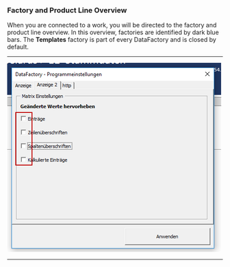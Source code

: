 ### Factory and Product Line Overview

When you are connected to a work, you will be directed to the factory and product line overview. In this overview, factories are identified by dark blue bars. The **Templates** factory is part of every DataFactory and is closed by default.

---

![](/assets/Fabrik1.png)

---



